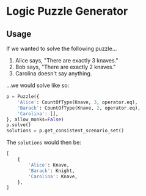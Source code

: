 # Logic Puzzle Generator

## Usage

If we wanted to solve the following puzzle...

1. Alice says, "There are exactly 3 knaves."
2. Bob says, "There are exactly 2 knaves."
3. Carolina doesn't say anything.

...we would solve like so:

```python
p = Puzzle({
    'Alice': CountOfType(Knave, 3, operator.eq),
    'Barack': CountOfType(Knave, 2, operator.eq),
    'Carolina': [],
}, allow_monks=False)
p.solve()
solutions = p.get_consistent_scenario_set()
```

The `solutions` would then be:

```python
[
    {
        'Alice': Knave,
        'Barack': Knight,
        'Carolina': Knave,
    },
]
```

